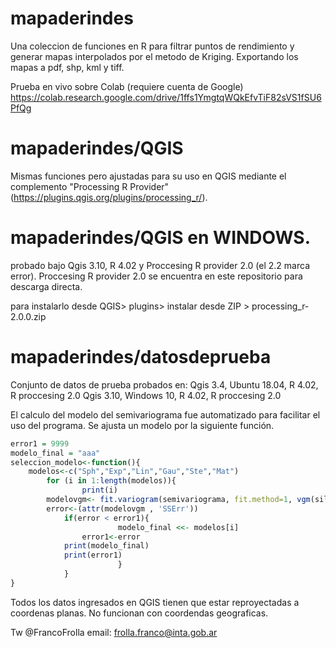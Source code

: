 # mapaderindes
Una coleccion de funciones en R para filtrar puntos de rendimiento y generar mapas interpolados por el metodo de Kriging. Exportando los mapas a pdf, shp, kml y tiff. 

Prueba en vivo sobre Colab (requiere cuenta de Google)
https://colab.research.google.com/drive/1ffs1YmgtqWQkEfvTiF82sVS1fSU6PfQg

# mapaderindes/QGIS
Mismas funciones pero ajustadas para su uso en QGIS mediante el complemento "Processing R Provider" (https://plugins.qgis.org/plugins/processing_r/). 

# mapaderindes/QGIS en WINDOWS.
probado bajo Qgis 3.10, R 4.02 y Proccesing R provider 2.0 (el 2.2 marca error).
Proccesing R provider 2.0 se encuentra en este repositorio para descarga directa.

para instalarlo desde QGIS> plugins> instalar desde ZIP > processing_r-2.0.0.zip

# mapaderindes/datosdeprueba
Conjunto de datos de prueba probados en: 
Qgis 3.4, Ubuntu 18.04, R 4.02, R proccesing 2.0
Qgis 3.10, Windows 10, R 4.02, R proccesing 2.0




El calculo del modelo del semivariograma fue automatizado para facilitar el uso del programa. Se ajusta un modelo por la siguiente función.

```R
error1 = 9999
modelo_final = "aaa"
seleccion_modelo<-function(){
	modelos<-c("Sph","Exp","Lin","Gau","Ste","Mat")
		for (i in 1:length(modelos)){
                print(i)
		modelovgm<- fit.variogram(semivariograma, fit.method=1, vgm(sill,modelos[i],distancia,nugget))
	 	error<-(attr(modelovgm , 'SSErr'))
			if(error < error1){
                        modelo_final <<- modelos[i]
		        error1<-error
 			print(modelo_final)	
			print(error1)	
                        }
            }
}
```
Todos los datos ingresados en QGIS tienen que estar reproyectadas a coordenas planas. No funcionan con coordendas geograficas.

Tw @FrancoFrolla
email: frolla.franco@inta.gob.ar
